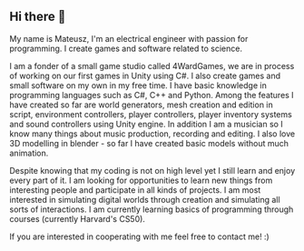 ## Hi there 👋

My name is Mateusz, I'm an electrical engineer with passion for programming. I create games and software related to science.

I am a fonder of a small game studio called 4WardGames, we are in process of working on our first games in Unity using C#. I also create games and small software on my own in my free time. I have basic knowledge in programming languages such as C#, C++ and Python. Among the features I have created so far are world generators, mesh creation and edition in script, environment controllers, player controllers, player inventory systems and sound controllers using Unity engine. In addition I am a musician so I know many things about music production, recording and editing. I also love 3D modelling in blender - so far I have created basic models without much animation.

Despite knowing that my coding is not on high level yet I still learn and enjoy every part of it. I am looking for opportunities to learn new things from interesting people and participate in all kinds of projects. I am most interested in simulating digital worlds through creation and simulating all sorts of interactions. I am currently learning basics of programming through courses (currently Harvard's CS50).

If you are interested in cooperating with me feel free to contact me! :)

<!--
**m-fortunski/m-fortunski** is a ✨ _special_ ✨ repository because its `README.md` (this file) appears on your GitHub profile.

Here are some ideas to get you started:

- 🔭 I’m currently working on ...
- 🌱 I’m currently learning ...
- 👯 I’m looking to collaborate on ...
- 🤔 I’m looking for help with ...
- 💬 Ask me about ...
- 📫 How to reach me: ...
- 😄 Pronouns: ...
- ⚡ Fun fact: ...
-->
